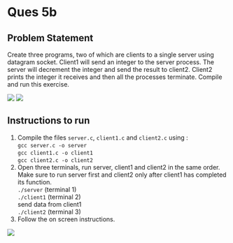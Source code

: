 # Ques 5b

## Problem Statement
Create three programs, two of which are clients to a single server using datagram
socket. Client1 will send an integer to the server process. The server will
decrement the integer and send the result to client2.
Client2 prints the integer it receives and then all the processes terminate. Compile
and run this exercise.

![](https://img.shields.io/badge/Language-C-orange.svg)
![](https://img.shields.io/badge/Language-Bash-orange.svg)

## Instructions to run
1. Compile the files `server.c`, `client1.c` and `client2.c` using :  
`gcc server.c -o server`  
`gcc client1.c -o client1`  
`gcc client2.c -o client2`
2. Open three terminals, run server, client1 and client2 in the same order. Make sure to run server first and client2 only after client1 has completed its function.  
`./server` (terminal 1)   
`./client1` (terminal 2)  
send data from client1  
`./client2` (terminal 3)   
3. Follow the on screen instructions.


![](https://ForTheBadge.com/images/badges/built-with-love.svg)
